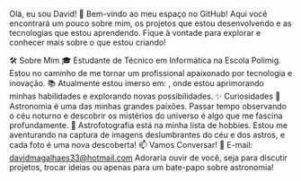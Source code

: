 Olá, eu sou David! 🌟
Bem-vindo ao meu espaço no GitHub! Aqui você encontrará um pouco sobre mim, os projetos que estou desenvolvendo e as tecnologias que estou aprendendo. Fique à vontade para explorar e conhecer mais sobre o que estou criando!

🛠️ Sobre Mim
🎓 Estudante de Técnico em Informática na Escola Polimig. Estou no caminho de me tornar um profissional apaixonado por tecnologia e inovação.
📚 Atualmente estou imerso em:
, onde estou aprimorando minhas habilidades e explorando novas possibilidades.
✨ Curiosidades
🌌 Astronomia é uma das minhas grandes paixões. Passar tempo observando o céu noturno e descobrir os mistérios do universo é algo que me fascina profundamente.
📸 Astrofotografia está na minha lista de hobbies. Estou me aventurando na captura de imagens deslumbrantes do céu e dos astros, e cada foto é uma nova descoberta!
📫 Vamos Conversar!
📧 E-mail: davidmagalhaes33@hotmail.com
Adoraria ouvir de você, seja para discutir projetos, trocar ideias ou apenas para um bate-papo sobre astronomia!
